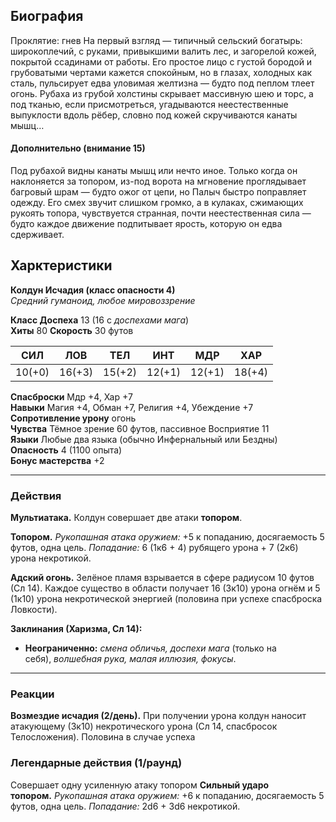 ## Биография

Проклятие: гнев
На первый взгляд — типичный сельский богатырь: широкоплечий, с руками, привыкшими валить лес, и загорелой кожей, покрытой ссадинами от работы. Его простое лицо с густой бородой и грубоватыми чертами кажется спокойным, но в глазах, холодных как сталь, пульсирует едва уловимая желтизна — будто под пеплом тлеет огонь. Рубаха из грубой холстины скрывает массивную шею и торс, а под тканью, если присмотреться, угадываются неестественные выпуклости вдоль рёбер, словно под кожей скручиваются канаты мышц… 

#### Дополнительно (внимание 15)

Под рубахой видны канаты мышц или нечто иное. Только когда он наклоняется за топором, из-под ворота на мгновение проглядывает багровый шрам — будто ожог от цепи, но Палыч быстро поправляет одежду. Его смех звучит слишком громко, а в кулаках, сжимающих рукоять топора, чувствуется странная, почти неестественная сила — будто каждое движение подпитывает ярость, которую он едва сдерживает.

## Харктеристики

**Колдун Исчадия (класс опасности 4)**  
_Средний гуманоид, любое мировоззрение_

**Класс Доспеха** 13 (16 с _доспехами мага_)  
**Хиты** 80
**Скорость** 30 футов

| СИЛ    | ЛОВ    | ТЕЛ    | ИНТ    | МДР    | ХАР    |
| ------ | ------ | ------ | ------ | ------ | ------ |
| 10(+0) | 16(+3) | 15(+2) | 12(+1) | 12(+1) | 18(+4) |

**Спасброски** Мдр +4, Хар +7  
**Навыки** Магия +4, Обман +7, Религия +4, Убеждение +7  
**Сопротивление урону** огонь  
**Чувства** Тёмное зрение 60 футов, пассивное Восприятие 11  
**Языки** Любые два языка (обычно Инфернальный или Бездны)  
**Опасность** 4 (1100 опыта)  
**Бонус мастерства** +2

---

### Действия

**Мультиатака.** Колдун совершает две атаки **топором**.

**Топором.** _Рукопашная атака оружием:_ +5 к попаданию, досягаемость 5 футов, одна цель. _Попадание:_ 6 (1к6 + 4) рубящего урона + 7 (2к6) урона некротикой.

**Адский огонь.** Зелёное пламя взрывается в сфере радиусом 10 футов (Сл 14). Каждое существо в области получает 16 (3к10) урона огнём и 5 (1к10) урона некротической энергией (половина при успехе спасброска Ловкости).

**Заклинания (Харизма, Сл 14):**

- **Неограниченно:** _смена обличья, доспехи мага_ (только на себя), _волшебная рука, малая иллюзия, фокусы_.

---

### Реакции

**Возмездие исчадия (2/день).** При получении урона колдун наносит атакующему (3к10) некротического урона (Сл 14, спасбросок Телосложения). Половина в случае успеха

### Легендарные действия (1/раунд)

Совершает одну усиленную атаку топором
**Сильный ударо топором.** _Рукопашная атака оружием:_ +6 к попаданию, досягаемость 5 футов, одна цель. _Попадание:_ 2d6 + 3d6 некротикой.